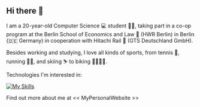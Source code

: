 ## Hi there 👋

I am a 20-year-old Computer Science 💻 student 👨‍🎓, taking part in a co-op program at the Berlin School of Economics and Law 🏫 (HWR Berlin) in Berlin (🇩🇪 Germany) in cooperation with Hitachi Rail 🚄 (GTS Deutschland GmbH).

Besides working and studying, I love all kinds of sports, from tennis 🎾, running 🏃‍♂️, and skiing ⛷️ to biking 🚴‍♂️🚵‍♂️. 

Technologies I'm interested in: 

[![My Skills](https://skillicons.dev/icons?i=py)](https://skillicons.dev)

Find out more about me at << MyPersonalWebsite >>


<!--
**junkratjannek/junkratjannek** is a ✨ _special_ ✨ repository because its `README.md` (this file) appears on your GitHub profile.

Here are some ideas to get you started:

- 🔭 I’m currently working on ...
- 🌱 I’m currently learning ...
- 👯 I’m looking to collaborate on ...
- 🤔 I’m looking for help with ...
- 💬 Ask me about ...
- 📫 How to reach me: ...
- 😄 Pronouns: ...
- ⚡ Fun fact: ...
-->
